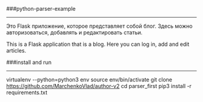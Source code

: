 ###python-parser-example
___
Это Flask приложение, которое представляет собой блог. Здесь можно авторизоваться, добавлять и редактировать статьи.

This is a Flask application that is a blog. Here you can log in, add and edit articles.

###install and run
___

virtualenv --python=python3 env
source env/bin/activate
git clone https://github.com/MarchenkoVlad/author-v2
cd parser_first
pip3 install -r requirements.txt